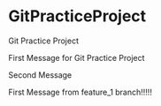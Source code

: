 # GitPracticeProject
Git Practice Project 

First Message for Git Practice Project

Second Message 

First Message from feature_1 branch!!!!! 